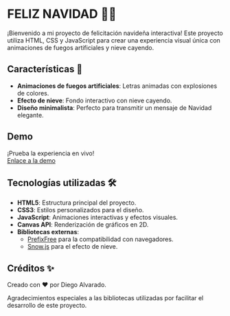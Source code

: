 # FELIZ NAVIDAD 🎄✨

¡Bienvenido a mi proyecto de felicitación navideña interactiva! Este proyecto utiliza HTML, CSS y JavaScript para crear una experiencia visual única con animaciones de fuegos artificiales y nieve cayendo.

## Características 🌟

- **Animaciones de fuegos artificiales**: Letras animadas con explosiones de colores.
- **Efecto de nieve**: Fondo interactivo con nieve cayendo.
- **Diseño minimalista**: Perfecto para transmitir un mensaje de Navidad elegante.

## Demo

¡Prueba la experiencia en vivo!  
[Enlace a la demo](https://feliznavidaddiego.netlify.app)

## Tecnologías utilizadas 🛠️

- **HTML5**: Estructura principal del proyecto.
- **CSS3**: Estilos personalizados para el diseño.
- **JavaScript**: Animaciones interactivas y efectos visuales.
- **Canvas API**: Renderización de gráficos en 2D.
- **Bibliotecas externas**: 
  - [PrefixFree](https://leaverou.github.io/prefixfree/) para la compatibilidad con navegadores.
  - [Snow.js](https://app.embed.im/) para el efecto de nieve.

## Créditos ✨
Creado con ❤️ por Diego Alvarado.

Agradecimientos especiales a las bibliotecas utilizadas por facilitar el desarrollo de este proyecto.
